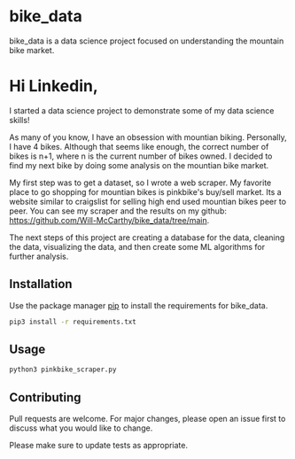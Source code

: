 # bike_data

bike_data is a data science project focused on understanding the mountain bike market.

# Hi Linkedin,

I started a data science project to demonstrate some of my data science skills! 

As many of you know, I have an obsession with mountian biking. Personally, I have 4 bikes. Although that seems like enough, the correct number of bikes is n+1, where n is the current number of bikes owned. I decided to find my next bike by doing some analysis on the mountian bike market. 

My first step was to get a dataset, so I wrote a web scraper. My favorite place to go shopping for mountian bikes is pinkbike's buy/sell market. Its a website similar to craigslist for selling high end used mountian bikes peer to peer. You can see my scraper and the results on my github: https://github.com/Will-McCarthy/bike_data/tree/main.

The next steps of this project are creating a database for the data, cleaning the data, visualizing the data, and then create some ML algorithms for further analysis.  

## Installation

Use the package manager [pip](https://pip.pypa.io/en/stable/) to install the requirements for bike_data.

```bash
pip3 install -r requirements.txt
```


## Usage

```bash
python3 pinkbike_scraper.py
```

## Contributing

Pull requests are welcome. For major changes, please open an issue first
to discuss what you would like to change.

Please make sure to update tests as appropriate.
